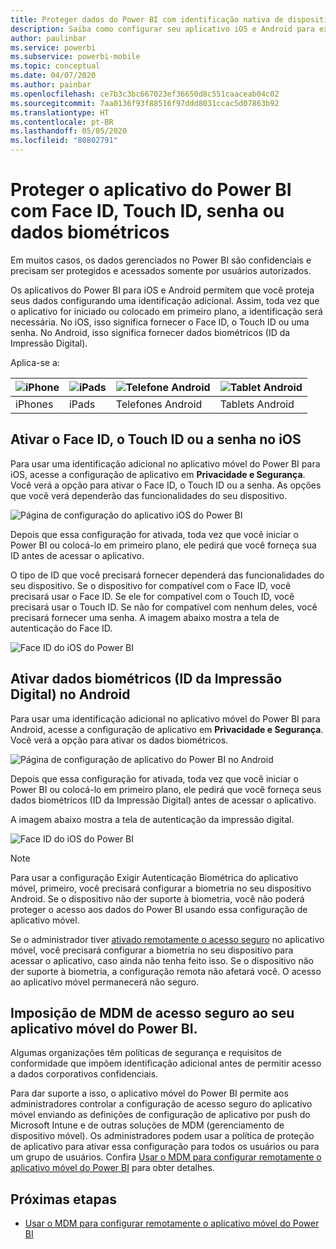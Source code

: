 ```yaml
---
title: Proteger dados do Power BI com identificação nativa de dispositivo
description: Saiba como configurar seu aplicativo iOS e Android para exigir identificação adicional antes de acessar os dados do Power BI
author: paulinbar
ms.service: powerbi
ms.subservice: powerbi-mobile
ms.topic: conceptual
ms.date: 04/07/2020
ms.author: painbar
ms.openlocfilehash: ce7b3c3bc667023ef36650d8c551caaceab04c02
ms.sourcegitcommit: 7aa0136f93f88516f97ddd8031ccac5d07863b92
ms.translationtype: HT
ms.contentlocale: pt-BR
ms.lasthandoff: 05/05/2020
ms.locfileid: "80802791"
---
```

# <a name="protect-power-bi-app-with-face-id-touch-id-passcode-or-biometric-data"></a>Proteger o aplicativo do Power BI com Face ID, Touch ID, senha ou dados biométricos 

Em muitos casos, os dados gerenciados no Power BI são confidenciais e precisam ser protegidos e acessados somente por usuários autorizados. 

Os aplicativos do Power BI para iOS e Android permitem que você proteja seus dados configurando uma identificação adicional. Assim, toda vez que o aplicativo for iniciado ou colocado em primeiro plano, a identificação será necessária. No iOS, isso significa fornecer o Face ID, o Touch ID ou uma senha. No Android, isso significa fornecer dados biométricos (ID da Impressão Digital).

Aplica-se a:

| ![iPhone](./media/mobile-native-secure-access/ios-logo-40-px.png) | ![iPads](./media/mobile-native-secure-access/ios-logo-40-px.png) | ![Telefone Android](././media/mobile-native-secure-access/android-logo-40-px.png) | ![Tablet Android](././media/mobile-native-secure-access/android-logo-40-px.png) |
|:--- |:--- |:--- |:--- |
|iPhones |iPads |Telefones Android |Tablets Android |

## <a name="turn-on-face-id-touch-id-or-passcode-on-ios"></a>Ativar o Face ID, o Touch ID ou a senha no iOS

Para usar uma identificação adicional no aplicativo móvel do Power BI para iOS, acesse a configuração de aplicativo em **Privacidade e Segurança**. Você verá a opção para ativar o Face ID, o Touch ID ou a senha. As opções que você verá dependerão das funcionalidades do seu dispositivo.

![Página de configuração do aplicativo iOS do Power BI](./media/mobile-native-secure-access/mobile-ios-native-secured-setting.png)

Depois que essa configuração for ativada, toda vez que você iniciar o Power BI ou colocá-lo em primeiro plano, ele pedirá que você forneça sua ID antes de acessar o aplicativo.

O tipo de ID que você precisará fornecer dependerá das funcionalidades do seu dispositivo. Se o dispositivo for compatível com o Face ID, você precisará usar o Face ID. Se ele for compatível com o Touch ID, você precisará usar o Touch ID. Se não for compatível com nenhum deles, você precisará fornecer uma senha. A imagem abaixo mostra a tela de autenticação do Face ID.

![Face ID do iOS do Power BI](./media/mobile-native-secure-access/mobile-ios-native-secured-faceid.png)

## <a name="turn-on-biometric-data-fingerprint-id-on-android"></a>Ativar dados biométricos (ID da Impressão Digital) no Android

Para usar uma identificação adicional no aplicativo móvel do Power BI para Android, acesse a configuração de aplicativo em **Privacidade e Segurança**. Você verá a opção para ativar os dados biométricos.

![Página de configuração de aplicativo do Power BI no Android](./media/mobile-native-secure-access/mobile-android-native-secured-setting.png)

Depois que essa configuração for ativada, toda vez que você iniciar o Power BI ou colocá-lo em primeiro plano, ele pedirá que você forneça seus dados biométricos (ID da Impressão Digital) antes de acessar o aplicativo.

A imagem abaixo mostra a tela de autenticação da impressão digital.

![Face ID do iOS do Power BI](./media/mobile-native-secure-access/mobile-android-native-secured-fingerprint-id.png)

>[!NOTE]
>Para usar a configuração Exigir Autenticação Biométrica do aplicativo móvel, primeiro, você precisará configurar a biometria no seu dispositivo Android. Se o dispositivo não der suporte à biometria, você não poderá proteger o acesso aos dados do Power BI usando essa configuração de aplicativo móvel.
>
>Se o administrador tiver [ativado remotamente o acesso seguro](#mdm-enforcement-of-secure-access-to-your-power-bi-mobile-app) no aplicativo móvel, você precisará configurar a biometria no seu dispositivo para acessar o aplicativo, caso ainda não tenha feito isso. Se o dispositivo não der suporte à biometria, a configuração remota não afetará você. O acesso ao aplicativo móvel permanecerá não seguro.

## <a name="mdm-enforcement-of-secure-access-to-your-power-bi-mobile-app"></a>Imposição de MDM de acesso seguro ao seu aplicativo móvel do Power BI.

Algumas organizações têm políticas de segurança e requisitos de conformidade que impõem identificação adicional antes de permitir acesso a dados corporativos confidenciais.

Para dar suporte a isso, o aplicativo móvel do Power BI permite aos administradores controlar a configuração de acesso seguro do aplicativo móvel enviando as definições de configuração de aplicativo por push do Microsoft Intune e de outras soluções de MDM (gerenciamento de dispositivo móvel). Os administradores podem usar a política de proteção de aplicativo para ativar essa configuração para todos os usuários ou para um grupo de usuários. Confira [Usar o MDM para configurar remotamente o aplicativo móvel do Power BI](mobile-app-configuration.md#data-protection-settings-ios-and-android) para obter detalhes.

## <a name="next-steps"></a>Próximas etapas
* [Usar o MDM para configurar remotamente o aplicativo móvel do Power BI](mobile-app-configuration.md)
